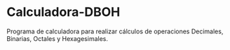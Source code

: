 # Calculadora-DBOH
Programa de calculadora para realizar cálculos de operaciones Decimales, Binarias, Octales y Hexagesimales.
